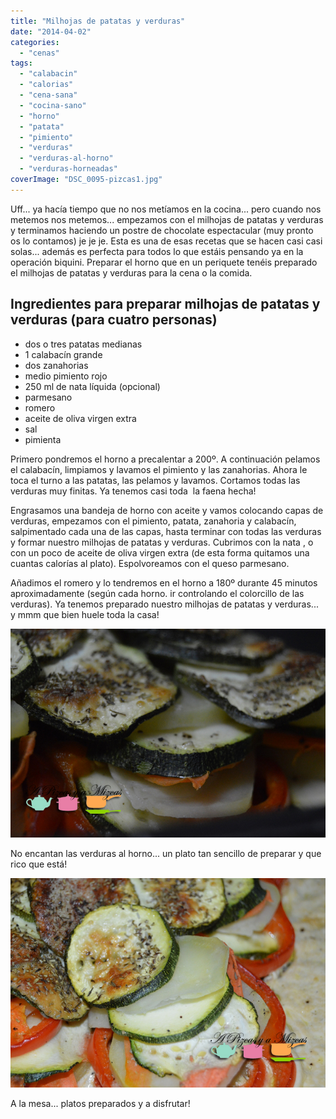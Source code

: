 ```yaml
---
title: "Milhojas de patatas y verduras"
date: "2014-04-02"
categories:
  - "cenas"
tags:
  - "calabacin"
  - "calorias"
  - "cena-sana"
  - "cocina-sano"
  - "horno"
  - "patata"
  - "pimiento"
  - "verduras"
  - "verduras-al-horno"
  - "verduras-horneadas"
coverImage: "DSC_0095-pizcas1.jpg"
---
```


Uff... ya hacía tiempo que no nos metíamos en la cocina... pero cuando nos metemos nos metemos... empezamos con el milhojas de patatas y verduras y terminamos haciendo un postre de chocolate espectacular (muy pronto os lo contamos) je je je. Esta es una de esas recetas que se hacen casi casi solas... además es perfecta para todos lo que estáis pensando ya en la operación biquini. Preparar el horno que en un periquete tenéis preparado el milhojas de patatas y verduras para la cena o la comida.

## Ingredientes para preparar milhojas de patatas y verduras (para cuatro personas)

- dos o tres patatas medianas
- 1 calabacín grande
- dos zanahorias
- medio pimiento rojo
- 250 ml de nata líquida (opcional)
- parmesano
- romero
- aceite de oliva virgen extra
- sal
- pimienta

Primero pondremos el horno a precalentar a 200º. A continuación pelamos el calabacín, limpiamos y lavamos el pimiento y las zanahorias. Ahora le toca el turno a las patatas, las pelamos y lavamos. Cortamos todas las verduras muy finitas. Ya tenemos casi toda  la faena hecha!

Engrasamos una bandeja de horno con aceite y vamos colocando capas de verduras, empezamos con el pimiento, patata, zanahoria y calabacín, salpimentado cada una de las capas, hasta terminar con todas las verduras y formar nuestro milhojas de patatas y verduras. Cubrimos con la nata , o con un poco de aceite de oliva virgen extra (de esta forma quitamos una cuantas calorías al plato). Espolvoreamos con el queso parmesano.

Añadimos el romero y lo tendremos en el horno a 180º durante 45 minutos aproximadamente (según cada horno. ir controlando el colorcillo de las verduras). Ya tenemos preparado nuestro milhojas de patatas y verduras... y mmm que bien huele toda la casa!

![milhojas de patatas y verduras](images/DSC_0092-pizcas.jpg)

No encantan las verduras al horno... un plato tan sencillo de preparar y que rico que está!

![molhojas de patatas y verduras](images/DSC_0095-pizcas1.jpg)

A la mesa... platos preparados y a disfrutar!
